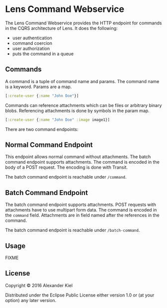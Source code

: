 # Lens Command Webservice

The Lens Command Webservice provides the HTTP endpoint for commands in the CQRS architecture of Lens. It does the following:

* user authentication
* command coercion
* user authorization
* puts the command in a queue

## Commands

A command is a tuple of command name and params. The command name is a keyword. Params are a map.

```clojure
[:create-user {:name "John Doe"}]
```

Commands can reference attachments which can be files or arbitrary binary blobs. Referencing attachments is done by symbols in the param map.

```clojure
[:create-user {:name "John Doe" :image image1}]
```

There are two command endpoints:

## Normal Command Endpoint

This endpoint allows normal command without attachments. The batch command endpoint supports attachments. The command is encoded in the body of a POST request. The encoding is done with Transit.

The batch command endpoint is reachable under `/command`.

## Batch Command Endpoint

The batch command endpoint supports attachments. POST requests with attachments have to use multipart form data. The command is encoded in the `command` field. Attachments are in field named after the references in the command.

The batch command endpoint is reachable under `/batch-command`.

## Usage

FIXME

## License

Copyright © 2016 Alexander Kiel

Distributed under the Eclipse Public License either version 1.0 or (at
your option) any later version.
